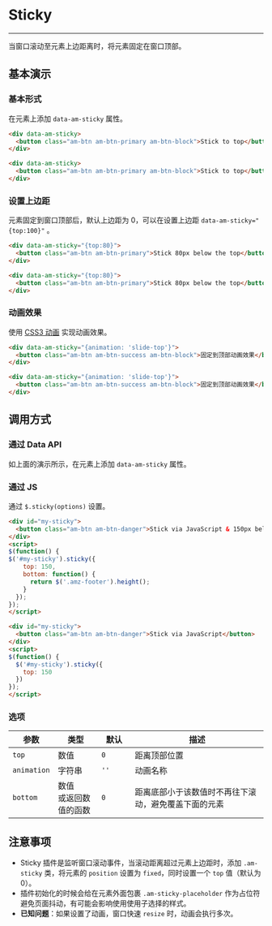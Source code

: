 # Sticky
---

当窗口滚动至元素上边距离时，将元素固定在窗口顶部。

## 基本演示

### 基本形式

在元素上添加 `data-am-sticky` 属性。

`````html
<div data-am-sticky>
  <button class="am-btn am-btn-primary am-btn-block">Stick to top</button>
</div>
`````
```html
<div data-am-sticky>
  <button class="am-btn am-btn-primary am-btn-block">Stick to top</button>
</div>
```

### 设置上边距

元素固定到窗口顶部后，默认上边距为 0，可以在设置上边距 `data-am-sticky="{top:100}"` 。

`````html
<div data-am-sticky="{top:80}">
  <button class="am-btn am-btn-primary">Stick 80px below the top</button>
</div>
`````
```html
<div data-am-sticky="{top:80}">
  <button class="am-btn am-btn-primary">Stick 80px below the top</button>
</div>
```

### 动画效果

使用 [CSS3 动画](http://amazeui.org/css/animation) 实现动画效果。

`````html
<div data-am-sticky="{animation: 'slide-top'}">
  <button class="am-btn am-btn-success am-btn-block">固定到顶部动画效果</button>
</div>
`````
```html
<div data-am-sticky="{animation: 'slide-top'}">
  <button class="am-btn am-btn-success am-btn-block">固定到顶部动画效果</button>
</div>
```

## 调用方式

### 通过 Data API

如上面的演示所示，在元素上添加 `data-am-sticky` 属性。

### 通过 JS

通过 `$.sticky(options)` 设置。

`````html
<div id="my-sticky">
  <button class="am-btn am-btn-danger">Stick via JavaScript & 150px below the top</button>
</div>
<script>
$(function() {
$('#my-sticky').sticky({
    top: 150,
    bottom: function() {
      return $('.amz-footer').height();
    }
  });
});
</script>
`````
```html
<div id="my-sticky">
  <button class="am-btn am-btn-danger">Stick via JavaScript</button>
</div>
<script>
$(function() {
  $('#my-sticky').sticky({
    top: 150
  })
});
</script>
```

### 选项

<table class="am-table am-table-bd am-table-striped">
  <thead>
  <tr>
    <th style="width: 60px;">参数</th>
    <th style="width: 70px;">类型</th>
    <th style="width: 50px;">默认</th>
    <th>描述</th>
  </tr>
  </thead>
  <tbody>
  <tr>
    <td><code>top</code></td>
    <td>数值</td>
    <td><code>0</code></td>
    <td>距离顶部位置</td>
  </tr>
  <tr>
    <td><code>animation</code></td>
    <td>字符串</td>
    <td><code>''</code></td>
    <td>动画名称</td>
  </tr>
  <tr>
    <td><code>bottom</code></td>
    <td>数值 <br/> 或返回数值的函数</td>
    <td><code>0</code></td>
    <td>距离底部小于该数值时不再往下滚动，避免覆盖下面的元素</td>
  </tr>
  </tbody>
</table>

## 注意事项

- Sticky 插件是监听窗口滚动事件，当滚动距离超过元素上边距时，添加 `.am-sticky` 类，将元素的 `position` 设置为 `fixed`，同时设置一个 `top` 值（默认为 0）。
- 插件初始化的时候会给在元素外面包裹 `.am-sticky-placeholder` 作为占位符避免页面抖动，有可能会影响使用使用子选择的样式。
- __已知问题__：如果设置了动画，窗口快速 `resize` 时，动画会执行多次。


<div style="height: 400px"></div>
